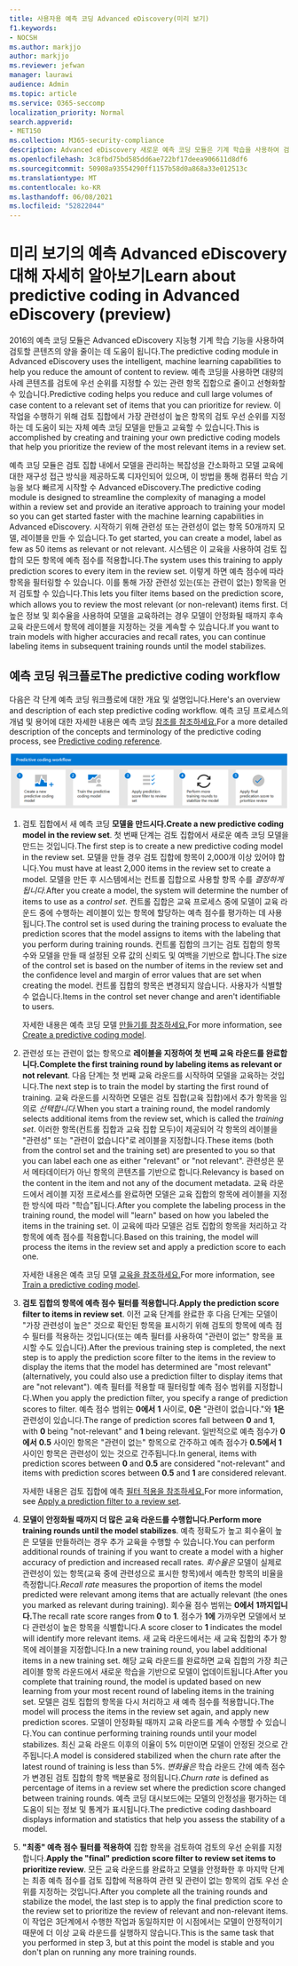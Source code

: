 ```yaml
---
title: 사용자용 예측 코딩 Advanced eDiscovery(미리 보기)
f1.keywords:
- NOCSH
ms.author: markjjo
author: markjjo
ms.reviewer: jefwan
manager: laurawi
audience: Admin
ms.topic: article
ms.service: O365-seccomp
localization_priority: Normal
search.appverid:
- MET150
ms.collection: M365-security-compliance
description: Advanced eDiscovery 새로운 예측 코딩 모듈은 기계 학습을 사용하여 검토 집합의 항목을 사례 또는 조사와 관련된 예측 항목으로 분석합니다.
ms.openlocfilehash: 3c8fbd75bd585dd6ae722bf17deea906611d8df6
ms.sourcegitcommit: 50908a93554290ff1157b58d0a868a33e012513c
ms.translationtype: MT
ms.contentlocale: ko-KR
ms.lasthandoff: 06/08/2021
ms.locfileid: "52822044"
---
```

# <a name="learn-about-predictive-coding-in-advanced-ediscovery-preview"></a><span data-ttu-id="85f91-103">미리 보기의 예측 Advanced eDiscovery 대해 자세히 알아보기</span><span class="sxs-lookup"><span data-stu-id="85f91-103">Learn about predictive coding in Advanced eDiscovery (preview)</span></span>

<span data-ttu-id="85f91-104">2016의 예측 코딩 모듈은 Advanced eDiscovery 지능형 기계 학습 기능을 사용하여 검토할 콘텐츠의 양을 줄이는 데 도움이 됩니다.</span><span class="sxs-lookup"><span data-stu-id="85f91-104">The predictive coding module in Advanced eDiscovery uses the intelligent, machine learning capabilities to help you reduce the amount of content to review.</span></span> <span data-ttu-id="85f91-105">예측 코딩을 사용하면 대량의 사례 콘텐츠를 검토에 우선 순위를 지정할 수 있는 관련 항목 집합으로 줄이고 선형화할 수 있습니다.</span><span class="sxs-lookup"><span data-stu-id="85f91-105">Predictive coding helps you reduce and cull large volumes of case content to a relevant set of items that you can prioritize for review.</span></span> <span data-ttu-id="85f91-106">이 작업을 수행하기 위해 검토 집합에서 가장 관련성이 높은 항목의 검토 우선 순위를 지정하는 데 도움이 되는 자체 예측 코딩 모델을 만들고 교육할 수 있습니다.</span><span class="sxs-lookup"><span data-stu-id="85f91-106">This is accomplished by creating and training your own predictive coding models that help you prioritize the review of the most relevant items in a review set.</span></span>

<span data-ttu-id="85f91-107">예측 코딩 모듈은 검토 집합 내에서 모델을 관리하는 복잡성을 간소화하고 모델 교육에 대한 재구성 접근 방식을 제공하도록 디자인되어 있으며, 이 방법을 통해 컴퓨터 학습 기능을 보다 빠르게 시작할 수 Advanced eDiscovery.</span><span class="sxs-lookup"><span data-stu-id="85f91-107">The predictive coding module is designed to streamline the complexity of managing a model within a review set and provide an iterative approach to training your model so you can get started faster with the machine learning capabilities in Advanced eDiscovery.</span></span> <span data-ttu-id="85f91-108">시작하기 위해 관련성 또는 관련성이 없는 항목 50개까지 모델, 레이블을 만들 수 있습니다.</span><span class="sxs-lookup"><span data-stu-id="85f91-108">To get started, you can create a model, label as few as 50 items as relevant or not relevant.</span></span> <span data-ttu-id="85f91-109">시스템은 이 교육을 사용하여 검토 집합의 모든 항목에 예측 점수를 적용합니다.</span><span class="sxs-lookup"><span data-stu-id="85f91-109">The system uses this training to apply prediction scores to every item in the review set.</span></span> <span data-ttu-id="85f91-110">이렇게 하면 예측 점수에 따라 항목을 필터링할 수 있습니다. 이를 통해 가장 관련성 있는(또는 관련이 없는) 항목을 먼저 검토할 수 있습니다.</span><span class="sxs-lookup"><span data-stu-id="85f91-110">This lets you filter items based on the prediction score, which  allows you to review the most relevant (or non-relevant) items first.</span></span> <span data-ttu-id="85f91-111">더 높은 정보 및 회수율을 사용하여 모델을 교육하려는 경우 모델이 안정화될 때까지 후속 교육 라운드에서 항목에 레이블을 지정하는 것을 계속할 수 있습니다.</span><span class="sxs-lookup"><span data-stu-id="85f91-111">If you want to train models with higher accuracies and recall rates, you can continue labeling items in subsequent training rounds until the model stabilizes.</span></span>  

## <a name="the-predictive-coding-workflow"></a><span data-ttu-id="85f91-112">예측 코딩 워크플로</span><span class="sxs-lookup"><span data-stu-id="85f91-112">The predictive coding workflow</span></span>

<span data-ttu-id="85f91-113">다음은 각 단계 예측 코딩 워크플로에 대한 개요 및 설명입니다.</span><span class="sxs-lookup"><span data-stu-id="85f91-113">Here's an overview and description of each step predictive coding workflow.</span></span> <span data-ttu-id="85f91-114">예측 코딩 프로세스의 개념 및 용어에 대한 자세한 내용은 예측 코딩 [참조를 참조하세요.](predictive-coding-reference.md)</span><span class="sxs-lookup"><span data-stu-id="85f91-114">For a more detailed description of the concepts and terminology of the predictive coding process, see [Predictive coding reference](predictive-coding-reference.md).</span></span>

![예측 코딩 워크플로](..\media\PredictiveCodingWorkflow.png)

1. <span data-ttu-id="85f91-116">검토 집합에서 새 예측 코딩 **모델을 만드시다.**</span><span class="sxs-lookup"><span data-stu-id="85f91-116">**Create a new predictive coding model in the review set**.</span></span> <span data-ttu-id="85f91-117">첫 번째 단계는 검토 집합에서 새로운 예측 코딩 모델을 만드는 것입니다.</span><span class="sxs-lookup"><span data-stu-id="85f91-117">The first step is to create a new predictive coding model in the review set.</span></span> <span data-ttu-id="85f91-118">모델을 만들 경우 검토 집합에 항목이 2,000개 이상 있어야 합니다.</span><span class="sxs-lookup"><span data-stu-id="85f91-118">You must have at least 2,000 items in the review set to create a model.</span></span> <span data-ttu-id="85f91-119">모델을 만든 후 시스템에서는 컨트롤 집합으로 사용할 항목 수를 *결정하게 됩니다.*</span><span class="sxs-lookup"><span data-stu-id="85f91-119">After you create a model, the system will determine the number of items to use as a *control set*.</span></span> <span data-ttu-id="85f91-120">컨트롤 집합은 교육 프로세스 중에 모델이 교육 라운드 중에 수행하는 레이블이 있는 항목에 할당하는 예측 점수를 평가하는 데 사용됩니다.</span><span class="sxs-lookup"><span data-stu-id="85f91-120">The control set is used during the training process to evaluate the prediction scores that the model assigns to items with the labeling that you perform during training rounds.</span></span> <span data-ttu-id="85f91-121">컨트롤 집합의 크기는 검토 집합의 항목 수와 모델을 만들 때 설정된 오류 값의 신뢰도 및 여백을 기반으로 합니다.</span><span class="sxs-lookup"><span data-stu-id="85f91-121">The size of the control set is based on the number of items in the review set and the confidence level and margin of error values that are set when creating the model.</span></span> <span data-ttu-id="85f91-122">컨트롤 집합의 항목은 변경되지 않습니다. 사용자가 식별할 수 없습니다.</span><span class="sxs-lookup"><span data-stu-id="85f91-122">Items in the control set never change and aren't identifiable to users.</span></span>

   <span data-ttu-id="85f91-123">자세한 내용은 예측 코딩 모델 [만들기를 참조하세요.](predictive-coding-create-model.md)</span><span class="sxs-lookup"><span data-stu-id="85f91-123">For more information, see [Create a predictive coding model](predictive-coding-create-model.md).</span></span>

2. <span data-ttu-id="85f91-124">관련성 또는 관련이 없는 항목으로 **레이블을 지정하여 첫 번째 교육 라운드를 완료합니다.**</span><span class="sxs-lookup"><span data-stu-id="85f91-124">**Complete the first training round by labeling items as relevant or not relevant**.</span></span> <span data-ttu-id="85f91-125">다음 단계는 첫 번째 교육 라운드를 시작하여 모델을 교육하는 것입니다.</span><span class="sxs-lookup"><span data-stu-id="85f91-125">The next step is to train the model by starting the first round of training.</span></span> <span data-ttu-id="85f91-126">교육 라운드를 시작하면 모델은 검토 집합(교육 집합)에서 추가 항목을 임의로 *선택합니다.*</span><span class="sxs-lookup"><span data-stu-id="85f91-126">When you start a training round, the model randomly selects additional items from the review set, which is called the *training set*.</span></span> <span data-ttu-id="85f91-127">이러한 항목(컨트롤 집합과 교육 집합 모두)이 제공되어 각 항목의 레이블을 "관련성" 또는 "관련이 없습니다"로 레이블을 지정합니다.</span><span class="sxs-lookup"><span data-stu-id="85f91-127">These items (both from the control set and the training set) are presented to you so that you can label each one as either "relevant" or "not relevant".</span></span> <span data-ttu-id="85f91-128">관련성은 문서 메타데이터가 아닌 항목의 콘텐츠를 기반으로 합니다.</span><span class="sxs-lookup"><span data-stu-id="85f91-128">Relevancy is based on the content in the item and not any of the document metadata.</span></span> <span data-ttu-id="85f91-129">교육 라운드에서 레이블 지정 프로세스를 완료하면 모델은 교육 집합의 항목에 레이블을 지정한 방식에 따라 "학습"됩니다.</span><span class="sxs-lookup"><span data-stu-id="85f91-129">After you complete the labeling process in the training round, the model will "learn" based on how you labeled the items in the training set.</span></span> <span data-ttu-id="85f91-130">이 교육에 따라 모델은 검토 집합의 항목을 처리하고 각 항목에 예측 점수를 적용합니다.</span><span class="sxs-lookup"><span data-stu-id="85f91-130">Based on this training, the model will process the items in the review set and apply a prediction score to each one.</span></span>

   <span data-ttu-id="85f91-131">자세한 내용은 예측 코딩 모델 [교육을 참조하세요.](predictive-coding-train-model.md)</span><span class="sxs-lookup"><span data-stu-id="85f91-131">For more information, see [Train a predictive coding model](predictive-coding-train-model.md).</span></span>

3. <span data-ttu-id="85f91-132">**검토 집합의 항목에 예측 점수 필터를 적용합니다.**</span><span class="sxs-lookup"><span data-stu-id="85f91-132">**Apply the prediction score filter to items in review set**.</span></span> <span data-ttu-id="85f91-133">이전 교육 단계를 완료한 후 다음 단계는 모델이 "가장 관련성이 높은" 것으로 확인된 항목을 표시하기 위해 검토의 항목에 예측 점수 필터를 적용하는 것입니다(또는 예측 필터를 사용하여 "관련이 없는" 항목을 표시할 수도 있습니다).</span><span class="sxs-lookup"><span data-stu-id="85f91-133">After the previous training step is completed, the next step is to apply the prediction score filter to the items in the review to display the items that the model has determined are "most relevant" (alternatively, you could also use a prediction filter to display items that are "not relevant").</span></span> <span data-ttu-id="85f91-134">예측 필터를 적용할 때 필터링할 예측 점수 범위를 지정합니다.</span><span class="sxs-lookup"><span data-stu-id="85f91-134">When you apply the prediction filter, you specify a range of prediction scores to filter.</span></span> <span data-ttu-id="85f91-135">예측 점수 범위는 **0에서** **1** 사이로, **0은** "관련이 없습니다."와 **1은** 관련성이 있습니다.</span><span class="sxs-lookup"><span data-stu-id="85f91-135">The range of prediction scores fall between **0** and **1**, with **0** being "not-relevant" and **1** being relevant.</span></span> <span data-ttu-id="85f91-136">일반적으로 예측 점수가 **0에서** **0.5** 사이인 항목은 "관련이 없는" 항목으로 간주하고 예측 점수가 **0.5에서** **1** 사이인 항목은 관련성이 있는 것으로 간주됩니다.</span><span class="sxs-lookup"><span data-stu-id="85f91-136">In general, items with prediction scores between **0** and **0.5** are considered "not-relevant" and items with prediction scores between **0.5** and **1** are considered relevant.</span></span>

   <span data-ttu-id="85f91-137">자세한 내용은 검토 집합에 예측 [필터 적용을 참조하세요.](predictive-coding-apply-prediction-filter.md)</span><span class="sxs-lookup"><span data-stu-id="85f91-137">For more information, see [Apply a prediction filter to a review set](predictive-coding-apply-prediction-filter.md).</span></span>

4. <span data-ttu-id="85f91-138">**모델이 안정화될 때까지 더 많은 교육 라운드를 수행합니다.**</span><span class="sxs-lookup"><span data-stu-id="85f91-138">**Perform more training rounds until the model stabilizes**.</span></span> <span data-ttu-id="85f91-139">예측 정확도가 높고 회수율이 높은 모델을 만들하려는 경우 추가 교육을 수행할 수 있습니다.</span><span class="sxs-lookup"><span data-stu-id="85f91-139">You can perform additional rounds of training if you want to create a model with a higher accuracy of prediction and increased recall rates.</span></span> <span data-ttu-id="85f91-140">*회수율은* 모델이 실제로 관련성이 있는 항목(교육 중에 관련성으로 표시한 항목)에서 예측한 항목의 비율을 측정합니다.</span><span class="sxs-lookup"><span data-stu-id="85f91-140">*Recall rate* measures the proportion of items the model predicted were relevant among items that are actually relevant (the ones you marked as relevant during training).</span></span> <span data-ttu-id="85f91-141">회수율 점수 범위는 **0에서** **1까지입니다.**</span><span class="sxs-lookup"><span data-stu-id="85f91-141">The recall rate score ranges from **0** to **1**.</span></span> <span data-ttu-id="85f91-142">점수가 **1에** 가까우면 모델에서 보다 관련성이 높은 항목을 식별합니다.</span><span class="sxs-lookup"><span data-stu-id="85f91-142">A score closer to **1** indicates the model will identify more relevant items.</span></span> <span data-ttu-id="85f91-143">새 교육 라운드에서는 새 교육 집합의 추가 항목에 레이블을 지정합니다.</span><span class="sxs-lookup"><span data-stu-id="85f91-143">In a new training round, you label additional items in a new training set.</span></span> <span data-ttu-id="85f91-144">해당 교육 라운드를 완료하면 교육 집합의 가장 최근 레이블 항목 라운드에서 새로운 학습을 기반으로 모델이 업데이트됩니다.</span><span class="sxs-lookup"><span data-stu-id="85f91-144">After you complete that training round, the model is updated based on new learning from your most recent round of labeling items in the training set.</span></span> <span data-ttu-id="85f91-145">모델은 검토 집합의 항목을 다시 처리하고 새 예측 점수를 적용합니다.</span><span class="sxs-lookup"><span data-stu-id="85f91-145">The model will process the items in the review set again, and apply new prediction scores.</span></span> <span data-ttu-id="85f91-146">모델이 안정화될 때까지 교육 라운드를 계속 수행할 수 있습니다.</span><span class="sxs-lookup"><span data-stu-id="85f91-146">You can continue performing training rounds until your model stabilizes.</span></span> <span data-ttu-id="85f91-147">최신 교육 라운드 이후의 이율이 5% 미만이면 모델이 안정된 것으로 간주됩니다.</span><span class="sxs-lookup"><span data-stu-id="85f91-147">A model is considered stabilized when the churn rate after the latest round of training is less than 5%.</span></span> <span data-ttu-id="85f91-148">*변화율은* 학습 라운드 간에 예측 점수가 변경된 검토 집합의 항목 백분율로 정의됩니다.</span><span class="sxs-lookup"><span data-stu-id="85f91-148">*Churn rate* is defined as percentage of items in a review set where the prediction score changed between training rounds.</span></span> <span data-ttu-id="85f91-149">예측 코딩 대시보드에는 모델의 안정성을 평가하는 데 도움이 되는 정보 및 통계가 표시됩니다.</span><span class="sxs-lookup"><span data-stu-id="85f91-149">The predictive coding dashboard displays information and statistics that help you assess the stability of a model.</span></span>

5. <span data-ttu-id="85f91-150">**"최종" 예측 점수 필터를 적용하여** 집합 항목을 검토하여 검토의 우선 순위를 지정합니다.</span><span class="sxs-lookup"><span data-stu-id="85f91-150">**Apply the "final" prediction score filter to review set items to prioritize review**.</span></span> <span data-ttu-id="85f91-151">모든 교육 라운드를 완료하고 모델을 안정화한 후 마지막 단계는 최종 예측 점수를 검토 집합에 적용하여 관련 및 관련이 없는 항목의 검토 우선 순위를 지정하는 것입니다.</span><span class="sxs-lookup"><span data-stu-id="85f91-151">After you complete all the training rounds and stabilize the model, the last step is to apply the final prediction score to the review set to prioritize the review of relevant and non-relevant items.</span></span> <span data-ttu-id="85f91-152">이 작업은 3단계에서 수행한 작업과 동일하지만 이 시점에서는 모델이 안정적이기 때문에 더 이상 교육 라운드를 실행하지 않습니다.</span><span class="sxs-lookup"><span data-stu-id="85f91-152">This is the same task that you performed in step 3, but at this point the model is stable and you don't plan on running any more training rounds.</span></span>
